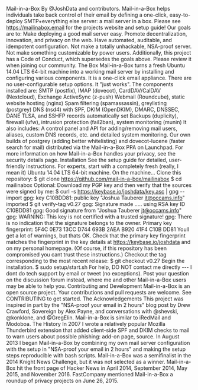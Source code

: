 Mail-in-a-Box By @JoshData and contributors. Mail-in-a-Box helps individuals take back control of their email by defining a one-click, easy-to-deploy SMTP+everything else server: a mail server in a box. Please see https://mailinabox.email for the projects website and setup guide! Our goals are to: Make deploying a good mail server easy. Promote decentralization, innovation, and privacy on the web. Have automated, auditable, and idempotent configuration. Not make a totally unhackable, NSA-proof server. Not make something customizable by power users. Additionally, this project has a Code of Conduct, which supersedes the goals above. Please review it when joining our community. The Box Mail-in-a-Box turns a fresh Ubuntu 14.04 LTS 64-bit machine into a working mail server by installing and configuring various components. It is a one-click email appliance. There are no user-configurable setup options. It "just works". The components installed are: SMTP (postfix), IMAP (dovecot), CardDAV/CalDAV (Nextcloud), Exchange ActiveSync (z-push) Webmail (Roundcube), static website hosting (nginx) Spam filtering (spamassassin), greylisting (postgrey) DNS (nsd4) with SPF, DKIM (OpenDKIM), DMARC, DNSSEC, DANE TLSA, and SSHFP records automatically set Backups (duplicity), firewall (ufw), intrusion protection (fail2ban), system monitoring (munin) It also includes: A control panel and API for adding/removing mail users, aliases, custom DNS records, etc. and detailed system monitoring. Our own builds of postgrey (adding better whitelisting) and dovecot-lucene (faster search for mail) distributed via the Mail-in-a-Box PPA on Launchpad. For more information on how Mail-in-a-Box handles your privacy, see the security details page. Installation See the setup guide for detailed, user-friendly instructions. For experts, start with a completely fresh (really, I mean it) Ubuntu 14.04 LTS 64-bit machine. On the machine... Clone this repository: $ git clone https://github.com/mail-in-a-box/mailinabox $ cd mailinabox Optional: Download my PGP key and then verify that the sources were signed by me: $ curl -s https://keybase.io/joshdata/key.asc | gpg --import gpg: key C10BDD81: public key "Joshua Tauberer <jt@occams.info>" imported $ git verify-tag v0.27 gpg: Signature made ..... using RSA key ID C10BDD81 gpg: Good signature from "Joshua Tauberer <jt@occams.info>" gpg: WARNING: This key is not certified with a trusted signature! gpg: There is no indication that the signature belongs to the owner. Primary key fingerprint: 5F4C 0E73 13CC D744 693B 2AEA B920 41F4 C10B DD81 Youll get a lot of warnings, but thats OK. Check that the primary key fingerprint matches the fingerprint in the key details at https://keybase.io/joshdata and on my personal homepage. (Of course, if this repository has been compromised you cant trust these instructions.) Checkout the tag corresponding to the most recent release: $ git checkout v0.27 Begin the installation. $ sudo setup/start.sh For help, DO NOT contact me directly --- I dont do tech support by email or tweet (no exceptions). Post your question on the discussion forum instead, where me and other Mail-in-a-Box users may be able to help you. Contributing and Development Mail-in-a-Box is an open source project. Your contributions and pull requests are welcome. See CONTRIBUTING to get started. The Acknowledgements This project was inspired in part by the "NSA-proof your email in 2 hours" blog post by Drew Crawford, Sovereign by Alex Payne, and conversations with @shevski, @konklone, and @GregElin. Mail-in-a-Box is similar to iRedMail and Modoboa. The History In 2007 I wrote a relatively popular Mozilla Thunderbird extension that added client-side SPF and DKIM checks to mail to warn users about possible phishing: add-on page, source. In August 2013 I began Mail-in-a-Box by combining my own mail server configuration with the setup in "NSA-proof your email in 2 hours" and making the setup steps reproducible with bash scripts. Mail-in-a-Box was a semifinalist in the 2014 Knight News Challenge, but it was not selected as a winner. Mail-in-a-Box hit the front page of Hacker News in April 2014, September 2014, May 2015, and November 2016. FastCompany mentioned Mail-in-a-Box a roundup of privacy projects on June 26, 2015.